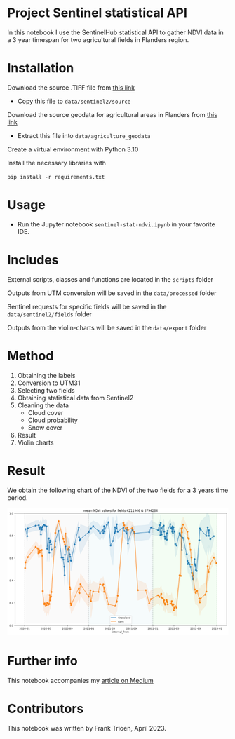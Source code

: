 # Project Sentinel statistical API

In this notebook I use the SentinelHub statistical API to gather NDVI data in a 3 year timespan for two agricultural fields in Flanders region.

# Installation
Download the source .TIFF file from [this link](https://www.mediafire.com/view/p5mz28kul0gwldg/response.tiff/file)

- Copy this file to `data/sentinel2/source`

Download the source geodata for agricultural areas in Flanders from [this link](https://www.mediafire.com/file/my7zyicbov9p1hl/Shapefile.7z/file)

- Extract this file into `data/agriculture_geodata`

Create a virtual environment with Python 3.10

Install the necessary libraries with

`pip install -r requirements.txt`

# Usage

- Run the Jupyter notebook `sentinel-stat-ndvi.ipynb` in your favorite IDE.

# Includes

External scripts, classes and functions are located in the `scripts` folder

Outputs from UTM conversion will be saved in the `data/processed` folder

Sentinel requests for specific fields will be saved in the `data/sentinel2/fields` folder

Outputs from the violin-charts will be saved in the `data/export` folder

# Method

1. Obtaining the labels
2. Conversion to UTM31
3. Selecting two fields
4. Obtaining statistical data from Sentinel2
5. Cleaning the data
    - Cloud cover
    - Cloud probability
    - Snow cover
6. Result
7. Violin charts

# Result
We obtain the following chart of the NDVI of the two fields for a 3 years time period.

![ndvi_stats](./assets/ndvi_stats.png)

# Further info

This notebook accompanies my [article on Medium](https://medium.com/@francode77/seasonal-ndvi-charts-with-sentinel-2-86cff663d36)

# Contributors

This notebook was written by Frank Trioen, April 2023.
